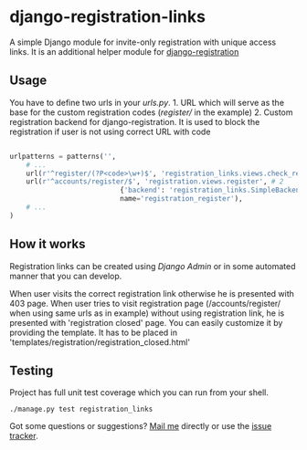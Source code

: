 django-registration-links
=========================

A simple Django module for invite-only registration with unique access links. It is an additional helper module for [django-registration](http://bitbucket.org/ubernostrum/django-registration/)

Usage
-----

You have to define two urls in your *urls.py*.
	1. URL which will serve as the base for the custom registration codes (*register/* in the example)
	2. Custom registration backend for django-registration. It is used to block the registration if user is not using correct URL with code

```python

urlpatterns = patterns('',
    # ...
    url(r'^register/(?P<code>\w+)$', 'registration_links.views.check_registration_link', name="check_registration_link"), # 1
    url(r'^accounts/register/$', 'registration.views.register', # 2
                           {'backend': 'registration_links.SimpleBackend', ...},
                           name='registration_register'),
	# ...
)

```

How it works
------------

Registration links can be created using *Django Admin* or in some automated manner that you can develop.

When user visits the correct registration link otherwise he is presented with 403 page. When user tries to visit registration page (/accounts/register/ when using same urls as in example) without using registration link, he is presented with 'registration closed' page. You can easily customize it by providing the template. It has to be placed in 'templates/registration/registration_closed.html'


Testing
-------

Project has full unit test coverage which you can run from your shell.

    ./manage.py test registration_links


Got some questions or suggestions? [Mail me](mailto:bkobos+ghdrl@extensa.pl) directly or use the [issue tracker](/issues).